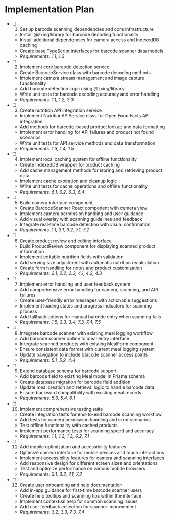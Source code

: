 # Implementation Plan

- [ ] 1. Set up barcode scanning dependencies and core infrastructure
  - Install @zxing/library for barcode decoding functionality
  - Install additional dependencies for camera access and IndexedDB caching
  - Create base TypeScript interfaces for barcode scanner data models
  - _Requirements: 1.1, 1.2_

- [ ] 2. Implement core barcode detection service
  - Create BarcodeService class with barcode decoding methods
  - Implement camera stream management and image capture functionality
  - Add barcode detection logic using @zxing/library
  - Write unit tests for barcode decoding accuracy and error handling
  - _Requirements: 1.1, 1.2, 3.3_

- [ ] 3. Create nutrition API integration service
  - Implement NutritionAPIService class for Open Food Facts API integration
  - Add methods for barcode-based product lookup and data formatting
  - Implement error handling for API failures and product not found scenarios
  - Write unit tests for API service methods and data transformation
  - _Requirements: 1.3, 1.4, 1.5_

- [ ] 4. Implement local caching system for offline functionality
  - Create IndexedDB wrapper for product caching
  - Add cache management methods for storing and retrieving product data
  - Implement cache expiration and cleanup logic
  - Write unit tests for cache operations and offline functionality
  - _Requirements: 6.1, 6.2, 6.3, 6.4_

- [ ] 5. Build camera interface component
  - Create BarcodeScanner React component with camera view
  - Implement camera permission handling and user guidance
  - Add visual overlay with scanning guidelines and feedback
  - Integrate real-time barcode detection with visual confirmation
  - _Requirements: 1.1, 3.1, 3.2, 7.1, 7.2_

- [ ] 6. Create product review and editing interface
  - Build ProductReview component for displaying scanned product information
  - Implement editable nutrition fields with validation
  - Add serving size adjustment with automatic nutrition recalculation
  - Create form handling for notes and product customization
  - _Requirements: 2.1, 2.2, 2.3, 4.1, 4.2, 4.3_

- [ ] 7. Implement error handling and user feedback system
  - Add comprehensive error handling for camera, scanning, and API failures
  - Create user-friendly error messages with actionable suggestions
  - Implement loading states and progress indicators for scanning process
  - Add fallback options for manual barcode entry when scanning fails
  - _Requirements: 1.5, 3.3, 3.4, 7.3, 7.4, 7.5_

- [ ] 8. Integrate barcode scanner with existing meal logging workflow
  - Add barcode scanner option to meal entry interface
  - Integrate scanned products with existing MealForm component
  - Ensure consistent data format with current meal logging system
  - Update navigation to include barcode scanner access points
  - _Requirements: 5.1, 5.2, 4.4_

- [ ] 9. Extend database schema for barcode support
  - Add barcode field to existing Meal model in Prisma schema
  - Create database migration for barcode field addition
  - Update meal creation and retrieval logic to handle barcode data
  - Ensure backward compatibility with existing meal records
  - _Requirements: 5.3, 5.4, 6.1_

- [ ] 10. Implement comprehensive testing suite
  - Create integration tests for end-to-end barcode scanning workflow
  - Add tests for camera permission handling and error scenarios
  - Test offline functionality with cached products
  - Implement performance tests for scanning speed and accuracy
  - _Requirements: 1.1, 1.2, 1.3, 6.2, 7.1_

- [ ] 11. Add mobile optimization and accessibility features
  - Optimize camera interface for mobile devices and touch interactions
  - Implement accessibility features for camera and scanning interfaces
  - Add responsive design for different screen sizes and orientations
  - Test and optimize performance on various mobile browsers
  - _Requirements: 3.1, 3.2, 7.1, 7.2_

- [ ] 12. Create user onboarding and help documentation
  - Add in-app guidance for first-time barcode scanner users
  - Create help tooltips and scanning tips within the interface
  - Implement contextual help for common scanning issues
  - Add user feedback collection for scanner improvement
  - _Requirements: 3.2, 3.3, 7.3, 7.4_